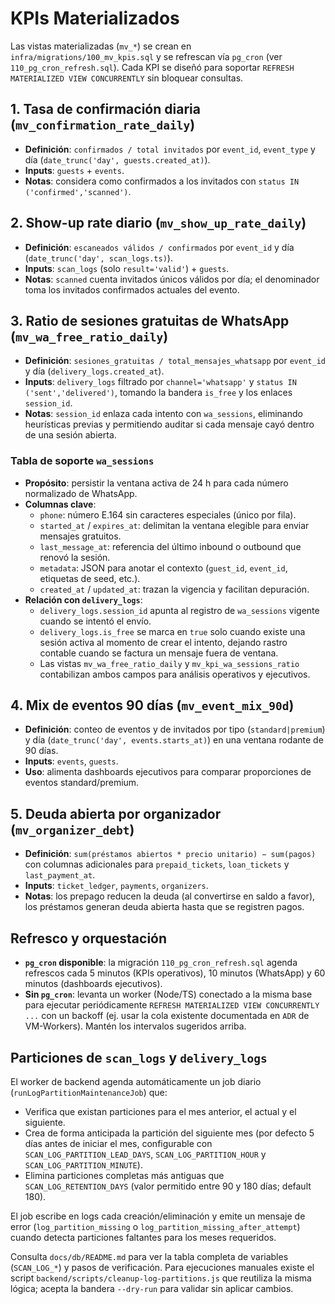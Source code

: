 # KPIs Materializados

Las vistas materializadas (`mv_*`) se crean en `infra/migrations/100_mv_kpis.sql` y se refrescan vía `pg_cron` (ver `110_pg_cron_refresh.sql`). Cada KPI se diseñó para soportar `REFRESH MATERIALIZED VIEW CONCURRENTLY` sin bloquear consultas.

## 1. Tasa de confirmación diaria (`mv_confirmation_rate_daily`)
- **Definición**: `confirmados / total invitados` por `event_id`, `event_type` y día (`date_trunc('day', guests.created_at)`).
- **Inputs**: `guests` + `events`.
- **Notas**: considera como confirmados a los invitados con `status IN ('confirmed','scanned')`.

## 2. Show-up rate diario (`mv_show_up_rate_daily`)
- **Definición**: `escaneados válidos / confirmados` por `event_id` y día (`date_trunc('day', scan_logs.ts)`).
- **Inputs**: `scan_logs` (solo `result='valid'`) + `guests`.
- **Notas**: `scanned` cuenta invitados únicos válidos por día; el denominador toma los invitados confirmados actuales del evento.

## 3. Ratio de sesiones gratuitas de WhatsApp (`mv_wa_free_ratio_daily`)
- **Definición**: `sesiones_gratuitas / total_mensajes_whatsapp` por `event_id` y día (`delivery_logs.created_at`).
- **Inputs**: `delivery_logs` filtrado por `channel='whatsapp'` y `status IN ('sent','delivered')`, tomando la bandera `is_free` y los enlaces `session_id`.
- **Notas**: `session_id` enlaza cada intento con `wa_sessions`, eliminando heurísticas previas y permitiendo auditar si cada mensaje cayó dentro de una sesión abierta.

### Tabla de soporte `wa_sessions`

- **Propósito**: persistir la ventana activa de 24 h para cada número normalizado de WhatsApp.
- **Columnas clave**:
  - `phone`: número E.164 sin caracteres especiales (único por fila).
  - `started_at` / `expires_at`: delimitan la ventana elegible para enviar mensajes gratuitos.
  - `last_message_at`: referencia del último inbound o outbound que renovó la sesión.
  - `metadata`: JSON para anotar el contexto (`guest_id`, `event_id`, etiquetas de seed, etc.).
  - `created_at` / `updated_at`: trazan la vigencia y facilitan depuración.
- **Relación con `delivery_logs`**:
  - `delivery_logs.session_id` apunta al registro de `wa_sessions` vigente cuando se intentó el envío.
  - `delivery_logs.is_free` se marca en `true` solo cuando existe una sesión activa al momento de crear el intento, dejando rastro contable cuando se factura un mensaje fuera de ventana.
  - Las vistas `mv_wa_free_ratio_daily` y `mv_kpi_wa_sessions_ratio` contabilizan ambos campos para análisis operativos y ejecutivos.

## 4. Mix de eventos 90 días (`mv_event_mix_90d`)
- **Definición**: conteo de eventos y de invitados por tipo (`standard|premium`) y día (`date_trunc('day', events.starts_at)`) en una ventana rodante de 90 días.
- **Inputs**: `events`, `guests`.
- **Uso**: alimenta dashboards ejecutivos para comparar proporciones de eventos standard/premium.

## 5. Deuda abierta por organizador (`mv_organizer_debt`)
- **Definición**: `sum(préstamos abiertos * precio unitario) − sum(pagos)` con columnas adicionales para `prepaid_tickets`, `loan_tickets` y `last_payment_at`.
- **Inputs**: `ticket_ledger`, `payments`, `organizers`.
- **Notas**: los prepago reducen la deuda (al convertirse en saldo a favor), los préstamos generan deuda abierta hasta que se registren pagos.

## Refresco y orquestación
- **`pg_cron` disponible**: la migración `110_pg_cron_refresh.sql` agenda refrescos cada 5 minutos (KPIs operativos), 10 minutos (WhatsApp) y 60 minutos (dashboards ejecutivos).
- **Sin `pg_cron`**: levanta un worker (Node/TS) conectado a la misma base para ejecutar periódicamente `REFRESH MATERIALIZED VIEW CONCURRENTLY ...` con un backoff (ej. usar la cola existente documentada en `ADR` de VM-Workers). Mantén los intervalos sugeridos arriba.

## Particiones de `scan_logs` y `delivery_logs`
El worker de backend agenda automáticamente un job diario (`runLogPartitionMaintenanceJob`) que:

- Verifica que existan particiones para el mes anterior, el actual y el siguiente.
- Crea de forma anticipada la partición del siguiente mes (por defecto 5 días antes de iniciar el mes, configurable con `SCAN_LOG_PARTITION_LEAD_DAYS`, `SCAN_LOG_PARTITION_HOUR` y `SCAN_LOG_PARTITION_MINUTE`).
- Elimina particiones completas más antiguas que `SCAN_LOG_RETENTION_DAYS` (valor permitido entre 90 y 180 días; default 180).

El job escribe en logs cada creación/eliminación y emite un mensaje de error (`log_partition_missing` o `log_partition_missing_after_attempt`) cuando detecta particiones faltantes para los meses requeridos.

Consulta `docs/db/README.md` para ver la tabla completa de variables (`SCAN_LOG_*`) y pasos de verificación. Para ejecuciones manuales existe el script `backend/scripts/cleanup-log-partitions.js` que reutiliza la misma lógica; acepta la bandera `--dry-run` para validar sin aplicar cambios.
